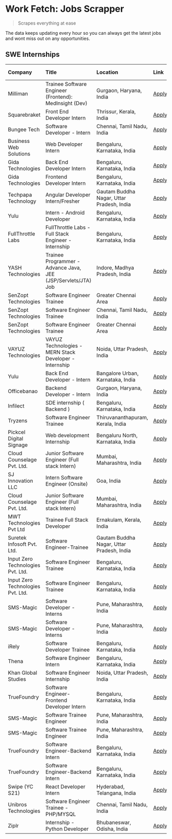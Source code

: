 # Work Fetch: Jobs Scrapper
> Scrapes everything at ease

The data keeps updating every hour so you can always get the latest jobs and wont miss out on any opportunities.

## SWE Internships
<!--START_SECTION:workfetch-->
| Company                           | Title                                                         | Location                                  | Link                                                                                                                                                                                                                                                                            | Date Posted   |
|:----------------------------------|:--------------------------------------------------------------|:------------------------------------------|:--------------------------------------------------------------------------------------------------------------------------------------------------------------------------------------------------------------------------------------------------------------------------------|:--------------|
| Milliman                          | Trainee Software Engineer (Frontend): MedInsight (Dev)        | Gurgaon, Haryana, India                   | [Apply](https://in.linkedin.com/jobs/view/trainee-software-engineer-frontend-medinsight-dev-at-milliman-3792874280?position=10&pageNum=0&refId=4gU8Dl1AfMqysj1NOuk3Qw%3D%3D&trackingId=uaMad9qxOJQ2qo%2B4YiDMcw%3D%3D&trk=public_jobs_jserp-result_search-card)                 | 2024-03-01    |
| Squarebraket                      | Front End Developer Intern                                    | Thrissur, Kerala, India                   | [Apply](https://in.linkedin.com/jobs/view/front-end-developer-intern-at-squarebraket-3838541191?position=17&pageNum=0&refId=4gU8Dl1AfMqysj1NOuk3Qw%3D%3D&trackingId=OPLNenSddzx2m5f3iHYbDA%3D%3D&trk=public_jobs_jserp-result_search-card)                                      | 2024-02-29    |
| Bungee Tech                       | Software Developer - Intern                                   | Chennai, Tamil Nadu, India                | [Apply](https://in.linkedin.com/jobs/view/software-developer-intern-at-bungee-tech-3842220746?position=56&pageNum=0&refId=4gU8Dl1AfMqysj1NOuk3Qw%3D%3D&trackingId=INHAbAvSLWVQu2ywYb3CGA%3D%3D&trk=public_jobs_jserp-result_search-card)                                        | 2024-02-28    |
| Business Web Solutions            | Web Developer Intern                                          | Bengaluru, Karnataka, India               | [Apply](https://in.linkedin.com/jobs/view/web-developer-intern-at-business-web-solutions-3839906144?position=21&pageNum=0&refId=4gU8Dl1AfMqysj1NOuk3Qw%3D%3D&trackingId=gk7Hj8F%2BbhQOAWWD9aAc2g%3D%3D&trk=public_jobs_jserp-result_search-card)                                | 2024-02-26    |
| Gida Technologies                 | Back End Developer Intern                                     | Bengaluru, Karnataka, India               | [Apply](https://in.linkedin.com/jobs/view/back-end-developer-intern-at-gida-technologies-3836849295?position=55&pageNum=0&refId=4gU8Dl1AfMqysj1NOuk3Qw%3D%3D&trackingId=8%2FbNKo0TSNU484fvQHhATw%3D%3D&trk=public_jobs_jserp-result_search-card)                                | 2024-02-23    |
| Gida Technologies                 | Frontend Developer Intern                                     | Bengaluru, Karnataka, India               | [Apply](https://in.linkedin.com/jobs/view/frontend-developer-intern-at-gida-technologies-3836040945?position=16&pageNum=0&refId=4gU8Dl1AfMqysj1NOuk3Qw%3D%3D&trackingId=kuYIghnZ3pw4EEBVyLFt8g%3D%3D&trk=public_jobs_jserp-result_search-card)                                  | 2024-02-21    |
| Techpapa Technology               | Angular Developer Intern/Fresher                              | Gautam Buddha Nagar, Uttar Pradesh, India | [Apply](https://in.linkedin.com/jobs/view/angular-developer-intern-fresher-at-techpapa-technology-3834305862?position=50&pageNum=0&refId=4gU8Dl1AfMqysj1NOuk3Qw%3D%3D&trackingId=tGo%2B0ZmEgdxZ1KpOo9FykQ%3D%3D&trk=public_jobs_jserp-result_search-card)                       | 2024-02-20    |
| Yulu                              | Intern - Android Developer                                    | Bengaluru, Karnataka, India               | [Apply](https://in.linkedin.com/jobs/view/intern-android-developer-at-yulu-3834459982?position=51&pageNum=0&refId=4gU8Dl1AfMqysj1NOuk3Qw%3D%3D&trackingId=xPkmD8%2ByMpOXyt7WAkZEGw%3D%3D&trk=public_jobs_jserp-result_search-card)                                              | 2024-02-19    |
| FullThrottle Labs                 | FullThrottle Labs - Full Stack Engineer - Internship          | Bengaluru, Karnataka, India               | [Apply](https://in.linkedin.com/jobs/view/fullthrottle-labs-full-stack-engineer-internship-at-fullthrottle-labs-3829636016?position=49&pageNum=0&refId=4gU8Dl1AfMqysj1NOuk3Qw%3D%3D&trackingId=aRAgu6Q0yoq23OtBGgQo5A%3D%3D&trk=public_jobs_jserp-result_search-card)           | 2024-02-17    |
| YASH Technologies                 | Trainee Programmer - Advance Java, JEE (JSP/Servlets/JTA) Job | Indore, Madhya Pradesh, India             | [Apply](https://in.linkedin.com/jobs/view/trainee-programmer-advance-java-jee-jsp-servlets-jta-job-at-yash-technologies-3811759183?position=14&pageNum=0&refId=4gU8Dl1AfMqysj1NOuk3Qw%3D%3D&trackingId=0dhR4US%2BXCB4BX7Zpulzzw%3D%3D&trk=public_jobs_jserp-result_search-card) | 2024-02-13    |
| SenZopt Technologies              | Software Engineer Trainee                                     | Greater Chennai Area                      | [Apply](https://in.linkedin.com/jobs/view/software-engineer-trainee-at-senzopt-technologies-3827688781?position=33&pageNum=0&refId=4gU8Dl1AfMqysj1NOuk3Qw%3D%3D&trackingId=aBpUKBcEkxkD%2BKHsTl24bQ%3D%3D&trk=public_jobs_jserp-result_search-card)                             | 2024-02-12    |
| SenZopt Technologies              | Software Engineer Trainee                                     | Chennai, Tamil Nadu, India                | [Apply](https://in.linkedin.com/jobs/view/software-engineer-trainee-at-senzopt-technologies-3827686880?position=45&pageNum=0&refId=4gU8Dl1AfMqysj1NOuk3Qw%3D%3D&trackingId=3aKVdCSKLvcW5HJCTFK%2B6g%3D%3D&trk=public_jobs_jserp-result_search-card)                             | 2024-02-12    |
| SenZopt Technologies              | Software Engineer Trainee                                     | Greater Chennai Area                      | [Apply](https://in.linkedin.com/jobs/view/software-engineer-trainee-at-senzopt-technologies-3827688781?position=8&pageNum=2&refId=fP8fTw83a9zPrrl%2Fh%2FucbQ%3D%3D&trackingId=PQkh3QDA6p37qe747gNCHg%3D%3D&trk=public_jobs_jserp-result_search-card)                            | 2024-02-12    |
| VAYUZ Technologies                | VAYUZ Technologies - MERN Stack Developer - Internship        | Noida, Uttar Pradesh, India               | [Apply](https://in.linkedin.com/jobs/view/vayuz-technologies-mern-stack-developer-internship-at-vayuz-technologies-3822619356?position=52&pageNum=0&refId=4gU8Dl1AfMqysj1NOuk3Qw%3D%3D&trackingId=4jlvdo2%2BcSkwV3p29Cr2SQ%3D%3D&trk=public_jobs_jserp-result_search-card)      | 2024-02-10    |
| Yulu                              | Back End Developer - Intern                                   | Bangalore Urban, Karnataka, India         | [Apply](https://in.linkedin.com/jobs/view/back-end-developer-intern-at-yulu-3821682220?position=6&pageNum=0&refId=4gU8Dl1AfMqysj1NOuk3Qw%3D%3D&trackingId=AUhBErSZej8vUrlOyVipUA%3D%3D&trk=public_jobs_jserp-result_search-card)                                                | 2024-02-04    |
| Officebanao                       | Backend Developer - Intern                                    | Gurgaon, Haryana, India                   | [Apply](https://in.linkedin.com/jobs/view/backend-developer-intern-at-officebanao-3814263731?position=23&pageNum=0&refId=4gU8Dl1AfMqysj1NOuk3Qw%3D%3D&trackingId=1C8RPcXMFHH4DVrx0Geilw%3D%3D&trk=public_jobs_jserp-result_search-card)                                         | 2024-01-31    |
| Infilect                          | SDE internship ( Backend )                                    | Bengaluru, Karnataka, India               | [Apply](https://in.linkedin.com/jobs/view/sde-internship-backend-at-infilect-3815120558?position=25&pageNum=0&refId=4gU8Dl1AfMqysj1NOuk3Qw%3D%3D&trackingId=ESsvg0gh04xJ0X6ABln12w%3D%3D&trk=public_jobs_jserp-result_search-card)                                              | 2024-01-25    |
| Tryzens                           | Software Engineer Trainee                                     | Thiruvananthapuram, Kerala, India         | [Apply](https://in.linkedin.com/jobs/view/software-engineer-trainee-at-tryzens-3809363491?position=36&pageNum=0&refId=4gU8Dl1AfMqysj1NOuk3Qw%3D%3D&trackingId=dRwWdhbHhU2Crj3fK9IAPQ%3D%3D&trk=public_jobs_jserp-result_search-card)                                            | 2024-01-18    |
| Pickcel Digital Signage           | Web development Internship                                    | Bengaluru North, Karnataka, India         | [Apply](https://in.linkedin.com/jobs/view/web-development-internship-at-pickcel-digital-signage-3826062393?position=59&pageNum=0&refId=4gU8Dl1AfMqysj1NOuk3Qw%3D%3D&trackingId=t9F6B5d06urhIuy3j6NOUQ%3D%3D&trk=public_jobs_jserp-result_search-card)                           | 2024-01-15    |
| Cloud Counselage Pvt. Ltd.        | Junior Software Engineer (Full stack Intern)                  | Mumbai, Maharashtra, India                | [Apply](https://in.linkedin.com/jobs/view/junior-software-engineer-full-stack-intern-at-cloud-counselage-pvt-ltd-3803132814?position=26&pageNum=0&refId=4gU8Dl1AfMqysj1NOuk3Qw%3D%3D&trackingId=pEZQZiEFVERBKlX3eYuofw%3D%3D&trk=public_jobs_jserp-result_search-card)          | 2024-01-11    |
| SJ Innovation LLC                 | Intern Software Engineer (Onsite)                             | Goa, India                                | [Apply](https://in.linkedin.com/jobs/view/intern-software-engineer-onsite-at-sj-innovation-llc-3799959011?position=40&pageNum=0&refId=4gU8Dl1AfMqysj1NOuk3Qw%3D%3D&trackingId=JYp%2F1Mo%2Fu2LpoUnEsiCOrA%3D%3D&trk=public_jobs_jserp-result_search-card)                        | 2024-01-11    |
| Cloud Counselage Pvt. Ltd.        | Junior Software Engineer (Full stack Intern)                  | Mumbai, Maharashtra, India                | [Apply](https://in.linkedin.com/jobs/view/junior-software-engineer-full-stack-intern-at-cloud-counselage-pvt-ltd-3803132814?position=1&pageNum=2&refId=fP8fTw83a9zPrrl%2Fh%2FucbQ%3D%3D&trackingId=ilik9vmeTea3yRmfHAt6Lw%3D%3D&trk=public_jobs_jserp-result_search-card)       | 2024-01-11    |
| MWT Technologies Pvt Ltd          | Trainee Full Stack Developer                                  | Ernakulam, Kerala, India                  | [Apply](https://in.linkedin.com/jobs/view/trainee-full-stack-developer-at-mwt-technologies-pvt-ltd-3800921715?position=4&pageNum=0&refId=4gU8Dl1AfMqysj1NOuk3Qw%3D%3D&trackingId=ZzzLjpWdLMe2S5zTOYMpfA%3D%3D&trk=public_jobs_jserp-result_search-card)                         | 2024-01-09    |
| Suretek Infosoft Pvt. Ltd.        | Software Engineer-Trainee                                     | Gautam Buddha Nagar, Uttar Pradesh, India | [Apply](https://in.linkedin.com/jobs/view/software-engineer-trainee-at-suretek-infosoft-pvt-ltd-3800934643?position=18&pageNum=0&refId=4gU8Dl1AfMqysj1NOuk3Qw%3D%3D&trackingId=gJFA%2B71NKP7KnEmWIVB4zw%3D%3D&trk=public_jobs_jserp-result_search-card)                         | 2024-01-09    |
| Input Zero Technologies Pvt. Ltd. | Software Engineer Trainee                                     | Bengaluru, Karnataka, India               | [Apply](https://in.linkedin.com/jobs/view/software-engineer-trainee-at-input-zero-technologies-pvt-ltd-3800927643?position=32&pageNum=0&refId=4gU8Dl1AfMqysj1NOuk3Qw%3D%3D&trackingId=ldmnnI4wSXhkqEJLGw68hg%3D%3D&trk=public_jobs_jserp-result_search-card)                    | 2024-01-09    |
| Input Zero Technologies Pvt. Ltd. | Software Engineer Trainee                                     | Bengaluru, Karnataka, India               | [Apply](https://in.linkedin.com/jobs/view/software-engineer-trainee-at-input-zero-technologies-pvt-ltd-3800927643?position=7&pageNum=2&refId=fP8fTw83a9zPrrl%2Fh%2FucbQ%3D%3D&trackingId=moyGCIeKNhle3cyyVjSKCg%3D%3D&trk=public_jobs_jserp-result_search-card)                 | 2024-01-09    |
| SMS-Magic                         | Software Developer -Interns                                   | Pune, Maharashtra, India                  | [Apply](https://in.linkedin.com/jobs/view/software-developer-interns-at-sms-magic-3799485343?position=34&pageNum=0&refId=4gU8Dl1AfMqysj1NOuk3Qw%3D%3D&trackingId=P5NiUWNY3Qt%2BGIcAewMA5g%3D%3D&trk=public_jobs_jserp-result_search-card)                                       | 2024-01-05    |
| SMS-Magic                         | Software Developer -Interns                                   | Pune, Maharashtra, India                  | [Apply](https://in.linkedin.com/jobs/view/software-developer-interns-at-sms-magic-3799485343?position=9&pageNum=2&refId=fP8fTw83a9zPrrl%2Fh%2FucbQ%3D%3D&trackingId=%2B848g0PEOdv9GF3d9p9iAw%3D%3D&trk=public_jobs_jserp-result_search-card)                                    | 2024-01-05    |
| iRely                             | Software Developer Trainee                                    | Bengaluru, Karnataka, India               | [Apply](https://in.linkedin.com/jobs/view/software-developer-trainee-at-irely-3801577534?position=9&pageNum=0&refId=4gU8Dl1AfMqysj1NOuk3Qw%3D%3D&trackingId=8VvflER9MHi4I7qelSBobg%3D%3D&trk=public_jobs_jserp-result_search-card)                                              | 2023-12-22    |
| Thena                             | Software Engineer Intern                                      | Bengaluru, Karnataka, India               | [Apply](https://in.linkedin.com/jobs/view/software-engineer-intern-at-thena-3778731751?position=12&pageNum=0&refId=4gU8Dl1AfMqysj1NOuk3Qw%3D%3D&trackingId=v5Oksn8ATMNlKSS4GVhrVA%3D%3D&trk=public_jobs_jserp-result_search-card)                                               | 2023-12-05    |
| Khan Global Studies               | Software Engineer Internship                                  | Noida, Uttar Pradesh, India               | [Apply](https://in.linkedin.com/jobs/view/software-engineer-internship-at-khan-global-studies-3766942197?position=47&pageNum=0&refId=4gU8Dl1AfMqysj1NOuk3Qw%3D%3D&trackingId=IAbaNcD2LifGHFrFlIW0CA%3D%3D&trk=public_jobs_jserp-result_search-card)                             | 2023-11-27    |
| TrueFoundry                       | Software Engineer- Frontend Developer Intern                  | Bengaluru, Karnataka, India               | [Apply](https://in.linkedin.com/jobs/view/software-engineer-frontend-developer-intern-at-truefoundry-3790095058?position=11&pageNum=0&refId=4gU8Dl1AfMqysj1NOuk3Qw%3D%3D&trackingId=BdF7EbefBG19h8uX%2FALGoQ%3D%3D&trk=public_jobs_jserp-result_search-card)                    | 2023-11-24    |
| SMS-Magic                         | Software Trainee Engineer                                     | Pune, Maharashtra, India                  | [Apply](https://in.linkedin.com/jobs/view/software-trainee-engineer-at-sms-magic-3761409781?position=28&pageNum=0&refId=4gU8Dl1AfMqysj1NOuk3Qw%3D%3D&trackingId=pg%2BdnY0FA5Xgham%2Bxv%2BClQ%3D%3D&trk=public_jobs_jserp-result_search-card)                                    | 2023-11-16    |
| SMS-Magic                         | Software Trainee Engineer                                     | Pune, Maharashtra, India                  | [Apply](https://in.linkedin.com/jobs/view/software-trainee-engineer-at-sms-magic-3761409781?position=3&pageNum=2&refId=fP8fTw83a9zPrrl%2Fh%2FucbQ%3D%3D&trackingId=Qo2TbcrNRz5TQlK2YsxnTA%3D%3D&trk=public_jobs_jserp-result_search-card)                                       | 2023-11-16    |
| TrueFoundry                       | Software Engineer-Backend Intern                              | Bengaluru, Karnataka, India               | [Apply](https://in.linkedin.com/jobs/view/software-engineer-backend-intern-at-truefoundry-3779508170?position=31&pageNum=0&refId=4gU8Dl1AfMqysj1NOuk3Qw%3D%3D&trackingId=XL38xGkECeh7j%2BWhmh5AEQ%3D%3D&trk=public_jobs_jserp-result_search-card)                               | 2023-11-10    |
| TrueFoundry                       | Software Engineer-Backend Intern                              | Bengaluru, Karnataka, India               | [Apply](https://in.linkedin.com/jobs/view/software-engineer-backend-intern-at-truefoundry-3779508170?position=6&pageNum=2&refId=fP8fTw83a9zPrrl%2Fh%2FucbQ%3D%3D&trackingId=KM0C%2FKT%2BNsfA741KB%2Fu8oA%3D%3D&trk=public_jobs_jserp-result_search-card)                        | 2023-11-10    |
| Swipe (YC S21)                    | React Developer Intern                                        | Hyderabad, Telangana, India               | [Apply](https://in.linkedin.com/jobs/view/react-developer-intern-at-swipe-yc-s21-3737600089?position=13&pageNum=0&refId=4gU8Dl1AfMqysj1NOuk3Qw%3D%3D&trackingId=iYXrkUZnh%2BoWa3ctbPrGUg%3D%3D&trk=public_jobs_jserp-result_search-card)                                        | 2023-10-13    |
| Unibros Technologies              | Software Engineer Trainee - PHP/MYSQL                         | Chennai, Tamil Nadu, India                | [Apply](https://in.linkedin.com/jobs/view/software-engineer-trainee-php-mysql-at-unibros-technologies-3656599241?position=37&pageNum=0&refId=4gU8Dl1AfMqysj1NOuk3Qw%3D%3D&trackingId=fKLulurv6i%2BAPFQFdK81YA%3D%3D&trk=public_jobs_jserp-result_search-card)                   | 2023-06-12    |
| Ziplr                             | Internship - Python Developer                                 | Bhubaneswar, Odisha, India                | [Apply](https://in.linkedin.com/jobs/view/internship-python-developer-at-ziplr-3645677592?position=58&pageNum=0&refId=4gU8Dl1AfMqysj1NOuk3Qw%3D%3D&trackingId=RZ5CwzxehKE7f8UOvp59pA%3D%3D&trk=public_jobs_jserp-result_search-card)                                            | 2023-06-02    |
<!--END_SECTION:workfetch-->
